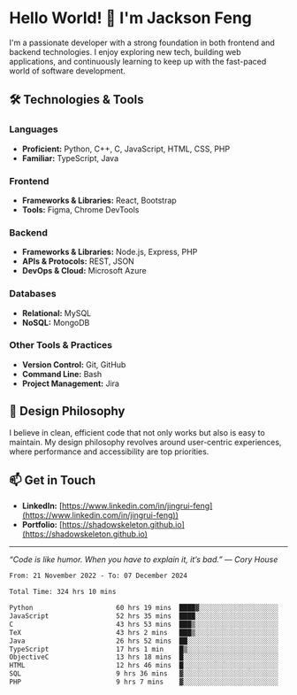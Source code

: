 # Hello World! 👋 I'm Jackson Feng

I'm a passionate developer with a strong foundation in both frontend and backend technologies. I enjoy exploring new tech, building web applications, and continuously learning to keep up with the fast-paced world of software development.

## 🛠 Technologies & Tools

### Languages
- **Proficient:** Python, C++, C, JavaScript, HTML, CSS, PHP
- **Familiar:** TypeScript, Java

### Frontend
- **Frameworks & Libraries:** React, Bootstrap
- **Tools:** Figma, Chrome DevTools

### Backend
- **Frameworks & Libraries:** Node.js, Express, PHP
- **APIs & Protocols:** REST, JSON
- **DevOps & Cloud:** Microsoft Azure

### Databases
- **Relational:** MySQL
- **NoSQL:** MongoDB

### Other Tools & Practices
- **Version Control:** Git, GitHub
- **Command Line:** Bash
- **Project Management:** Jira


## 🎨 Design Philosophy

I believe in clean, efficient code that not only works but also is easy to maintain. My design philosophy revolves around user-centric experiences, where performance and accessibility are top priorities.

## 📫 Get in Touch

- **LinkedIn:** [https://www.linkedin.com/in/jingrui-feng](https://www.linkedin.com/in/jingrui-feng))
- **Portfolio:** [https://shadowskeleton.github.io](https://shadowskeleton.github.io)

---

*“Code is like humor. When you have to explain it, it’s bad.” — Cory House*



<!--START_SECTION:waka-->

```txt
From: 21 November 2022 - To: 07 December 2024

Total Time: 324 hrs 10 mins

Python                     60 hrs 19 mins  ████▓░░░░░░░░░░░░░░░░░░░░   18.61 %
JavaScript                 52 hrs 35 mins  ████░░░░░░░░░░░░░░░░░░░░░   16.22 %
C                          43 hrs 53 mins  ███▒░░░░░░░░░░░░░░░░░░░░░   13.54 %
TeX                        43 hrs 2 mins   ███▒░░░░░░░░░░░░░░░░░░░░░   13.28 %
Java                       26 hrs 52 mins  ██░░░░░░░░░░░░░░░░░░░░░░░   08.29 %
TypeScript                 17 hrs 1 min    █▒░░░░░░░░░░░░░░░░░░░░░░░   05.25 %
ObjectiveC                 13 hrs 18 mins  █░░░░░░░░░░░░░░░░░░░░░░░░   04.10 %
HTML                       12 hrs 46 mins  █░░░░░░░░░░░░░░░░░░░░░░░░   03.94 %
SQL                        9 hrs 36 mins   ▓░░░░░░░░░░░░░░░░░░░░░░░░   02.96 %
PHP                        9 hrs 7 mins    ▓░░░░░░░░░░░░░░░░░░░░░░░░   02.82 %
```

<!--END_SECTION:waka-->

